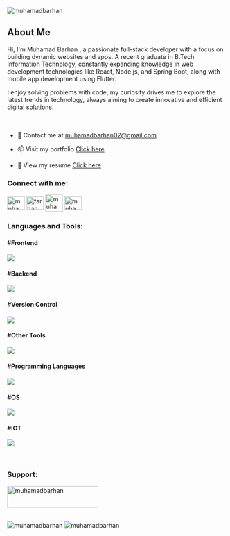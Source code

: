 

<p align="left"> <img src="https://komarev.com/ghpvc/?username=muhamadbarhan&label=Profile%20views&color=0e75b6&style=flat" alt="muhamadbarhan" /> </p>


<h2>About Me</h2>

Hi, I'm Muhamad Barhan , a passionate full-stack developer with a focus on building dynamic websites and apps. A recent graduate in B.Tech Information Technology, constantly expanding knowledge in web development technologies like React, Node.js, and Spring Boot, along with mobile app development using Flutter.

I enjoy solving problems with code, my curiosity drives me to explore the latest trends in technology, always aiming to create innovative and efficient digital solutions.<br><br><br>

- 💬 Contact me at muhamadbarhan02@gmail.com

- 📫 Visit my portfolio <a href="https://muhamadbarhan.vercel.app">Click here<a/>

- 📄 View my resume [Click here](https://drive.google.com/file/d/1HdfoZAhShi7mmGDvseMvdjBosWcCZrGc/view?usp=drive_link)

<h3 align="left">Connect with me:</h3>
<p align="left">
<a href="https://www.linkedin.com/in/muhamad-barhan-h" target="blank"><img align="center" src="https://raw.githubusercontent.com/rahuldkjain/github-profile-readme-generator/master/src/images/icons/Social/linked-in-alt.svg" alt="muhamad barhan h" height="30" width="40" /></a>
<a href="https://instagram.com/farhan__mhd__" target="blank"><img align="center" src="https://raw.githubusercontent.com/rahuldkjain/github-profile-readme-generator/master/src/images/icons/Social/instagram.svg" alt="farhan__mhd__" height="30" width="40" /></a>
  <a href="https://twitter.com/muhamadbarhan" target="blank"><img align="center" src="https://static.vecteezy.com/system/resources/previews/042/148/611/non_2x/new-twitter-x-logo-twitter-icon-x-social-media-icon-free-png.png" alt="muhamadbarhan" height="40" width="40" /></a>
<a href="https://www.hackerrank.com/muhamadbarhan02" target="blank"><img align="center" src="https://raw.githubusercontent.com/rahuldkjain/github-profile-readme-generator/master/src/images/icons/Social/hackerrank.svg" alt="muhamadbarhan02" height="30" width="40" /></a>
</p>


<h3 align="left">Languages and Tools:</h3>
<h4>#Frontend</h4>
<p align="left">
    <img src="https://skillicons.dev/icons?i=html,css,js,bootstrap,react,redux,flutter&perline=15" />
</p>

<h4>#Backend</h4>
<p align="left">
    <img src="https://skillicons.dev/icons?i=nodejs,npm,express,spring,php,mongodb,mysql,firebase,&perline=15" />
</p>

<h4>#Version Control</h4>
<p align="left">
    <img src="https://skillicons.dev/icons?i=git,github&perline=15" />
</p>

<h4>#Other Tools</h4>
<p align="left">
    <img src="https://skillicons.dev/icons?i=postman,vite,figma,docker,ps,vscode,vercel,unity,blender&perline=15" />
</p>

<h4>#Programming Languages</h4>
<p align="left">
    <img src="https://skillicons.dev/icons?i=java,py,c&perline=15" />
</p>

<h4>#OS</h4>
<p align="left">
    <img src="https://skillicons.dev/icons?i=windows,linux,kali,ubuntu&perline=15" />
</p>

<h4>#IOT</h4>
<p align="left">
    <img src="https://skillicons.dev/icons?i=raspberrypi,arduino&perline=15" />
</p><br>

<h3 align="left">Support:</h3>
<p><a href="https://www.buymeacoffee.com/muhamadbarhan"> <img align="left" src="https://cdn.buymeacoffee.com/buttons/v2/default-yellow.png" height="50" width="210" alt="muhamadbarhan" /></a></p><br><br><br><br>

<p><img align="left" src="https://github-readme-stats.vercel.app/api/top-langs?username=muhamadbarhan&show_icons=true&locale=en&layout=compact" alt="muhamadbarhan" /></p>

<p><img align="center" src="https://github-readme-streak-stats.herokuapp.com/?user=muhamadbarhan&" alt="muhamadbarhan" /></p>




